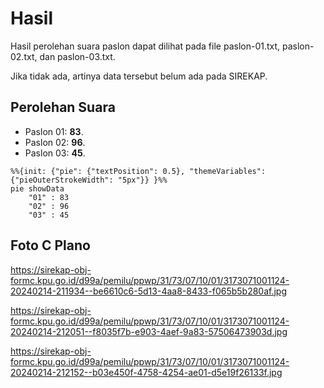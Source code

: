 # Hasil

Hasil perolehan suara paslon dapat dilihat pada file paslon-01.txt, paslon-02.txt, dan paslon-03.txt.

Jika tidak ada, artinya data tersebut belum ada pada SIREKAP.

## Perolehan Suara

 * Paslon 01: **83**.
 * Paslon 02: **96**.
 * Paslon 03: **45**.

```mermaid
%%{init: {"pie": {"textPosition": 0.5}, "themeVariables": {"pieOuterStrokeWidth": "5px"}} }%%
pie showData
    "01" : 83
    "02" : 96
    "03" : 45
```
## Foto C Plano

https://sirekap-obj-formc.kpu.go.id/d99a/pemilu/ppwp/31/73/07/10/01/3173071001124-20240214-211934--be6610c6-5d13-4aa8-8433-f065b5b280af.jpg

https://sirekap-obj-formc.kpu.go.id/d99a/pemilu/ppwp/31/73/07/10/01/3173071001124-20240214-212051--f8035f7b-e903-4aef-9a83-57506473903d.jpg

https://sirekap-obj-formc.kpu.go.id/d99a/pemilu/ppwp/31/73/07/10/01/3173071001124-20240214-212152--b03e450f-4758-4254-ae01-d5e19f26133f.jpg
